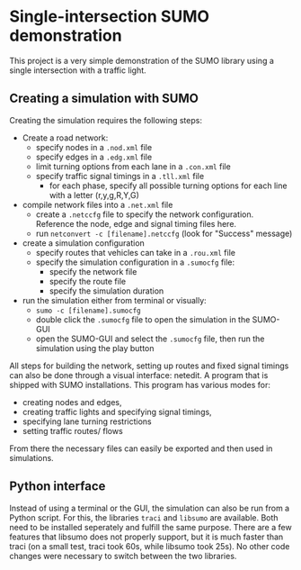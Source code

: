 # Single-intersection SUMO demonstration
This project is a very simple demonstration of the SUMO library using a single intersection with a traffic light.

## Creating a simulation with SUMO
Creating the simulation requires the following steps:
- Create a road network:
  - specify nodes in a `.nod.xml` file
  - specify edges in a `.edg.xml` file
  - limit turning options from each lane in a `.con.xml` file
  - specify traffic signal timings in a `.tll.xml` file
    - for each phase, specify all possible turning options for each line with a letter (r,y,g,R,Y,G)
- compile network files into a `.net.xml` file
  - create a `.netccfg` file to specify the network configuration. Reference the node, edge and signal timing files here.
  - run `netconvert -c [filename].netccfg` (look for "Success" message)
- create a simulation configuration
  - specify routes that vehicles can take in a `.rou.xml` file
  - specify the simulation configuration in a `.sumocfg` file:
    - specify the network file
    - specify the route file
    - specify the simulation duration
- run the simulation either from terminal or visually:
  - `sumo -c [filename].sumocfg`
  - double click the `.sumocfg` file to open the simulation in the SUMO-GUI
  - open the SUMO-GUI and select the `.sumocfg` file, then run the simulation using the play button

All steps for building the network, setting up routes and fixed signal timings can also be done through a visual interface: netedit. A program that is shipped with SUMO installations.
This program has various modes for:
- creating nodes and edges,
- creating traffic lights and specifying signal timings,
- specifying lane turning restrictions
- setting traffic routes/ flows

From there the necessary files can easily be exported and then used in simulations.

## Python interface
Instead of using a terminal or the GUI, the simulation can also be run from a Python script.
For this, the libraries `traci` and `libsumo` are available. Both need to be installed seperately and fulfill the same purpose.
There are a few features that libsumo does not properly support, but it is much faster than traci (on a small test, traci took 60s, while libsumo took 25s). No other code changes were necessary to switch between the two libraries.
